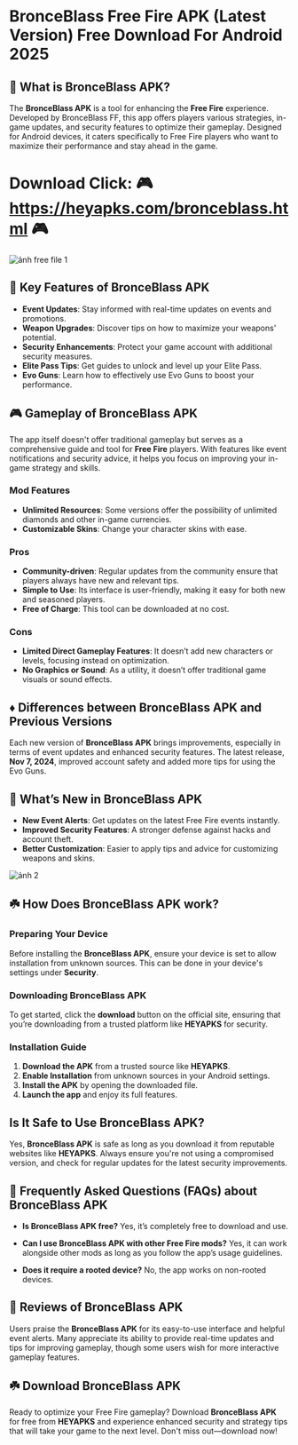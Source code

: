 # BronceBlass Free Fire APK (Latest Version) Free Download For Android 2025


## 💎 What is BronceBlass APK?

The **BronceBlass APK** is a tool for enhancing the **Free Fire** experience. Developed by BronceBlass FF, this app offers players various strategies, in-game updates, and security features to optimize their gameplay. Designed for Android devices, it caters specifically to Free Fire players who want to maximize their performance and stay ahead in the game.

# Download Click: 🎮 https://heyapks.com/bronceblass.html 🎮
![ảnh free file 1](https://github.com/user-attachments/assets/3db104b5-e7b2-4334-ae3f-8c8282df41cc)


## 🌈 Key Features of BronceBlass APK

- **Event Updates**: Stay informed with real-time updates on events and promotions.
- **Weapon Upgrades**: Discover tips on how to maximize your weapons' potential.
- **Security Enhancements**: Protect your game account with additional security measures.
- **Elite Pass Tips**: Get guides to unlock and level up your Elite Pass.
- **Evo Guns**: Learn how to effectively use Evo Guns to boost your performance.

## 🎮 Gameplay of BronceBlass APK

The app itself doesn't offer traditional gameplay but serves as a comprehensive guide and tool for **Free Fire** players. With features like event notifications and security advice, it helps you focus on improving your in-game strategy and skills.

### Mod Features

- **Unlimited Resources**: Some versions offer the possibility of unlimited diamonds and other in-game currencies.
- **Customizable Skins**: Change your character skins with ease.

### Pros

- **Community-driven**: Regular updates from the community ensure that players always have new and relevant tips.
- **Simple to Use**: Its interface is user-friendly, making it easy for both new and seasoned players.
- **Free of Charge**: This tool can be downloaded at no cost.

### Cons

- **Limited Direct Gameplay Features**: It doesn’t add new characters or levels, focusing instead on optimization.
- **No Graphics or Sound**: As a utility, it doesn’t offer traditional game visuals or sound effects.

## ♦️ Differences between BronceBlass APK and Previous Versions

Each new version of **BronceBlass APK** brings improvements, especially in terms of event updates and enhanced security features. The latest release, **Nov 7, 2024**, improved account safety and added more tips for using the Evo Guns.

## 🌸 What’s New in BronceBlass APK

- **New Event Alerts**: Get updates on the latest Free Fire events instantly.
- **Improved Security Features**: A stronger defense against hacks and account theft.
- **Better Customization**: Easier to apply tips and advice for customizing weapons and skins.

![ảnh 2](https://github.com/user-attachments/assets/7a326ed6-7956-42d2-a573-48b823dc873a)

## ☘️ How Does BronceBlass APK work?

### Preparing Your Device

Before installing the **BronceBlass APK**, ensure your device is set to allow installation from unknown sources. This can be done in your device's settings under **Security**.

### Downloading BronceBlass APK

To get started, click the **download** button on the official site, ensuring that you’re downloading from a trusted platform like **HEYAPKS** for security.

### Installation Guide

1. **Download the APK** from a trusted source like **HEYAPKS**.
2. **Enable Installation** from unknown sources in your Android settings.
3. **Install the APK** by opening the downloaded file.
4. **Launch the app** and enjoy its full features.

## Is It Safe to Use BronceBlass APK?

Yes, **BronceBlass APK** is safe as long as you download it from reputable websites like **HEYAPKS**. Always ensure you're not using a compromised version, and check for regular updates for the latest security improvements.

## 🌸  Frequently Asked Questions (FAQs) about BronceBlass APK

- **Is BronceBlass APK free?**
  Yes, it’s completely free to download and use.

- **Can I use BronceBlass APK with other Free Fire mods?**
  Yes, it can work alongside other mods as long as you follow the app’s usage guidelines.

- **Does it require a rooted device?**
  No, the app works on non-rooted devices.

## 💎 Reviews of BronceBlass APK

Users praise the **BronceBlass APK** for its easy-to-use interface and helpful event alerts. Many appreciate its ability to provide real-time updates and tips for improving gameplay, though some users wish for more interactive gameplay features.


## ☘️ Download BronceBlass APK

Ready to optimize your Free Fire gameplay? Download **BronceBlass APK** for free from **HEYAPKS** and experience enhanced security and strategy tips that will take your game to the next level. Don't miss out—download now!
